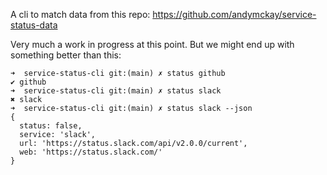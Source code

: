 A cli to match data from this repo: https://github.com/andymckay/service-status-data

Very much a work in progress at this point. But we might end up with something better than this:

```
➜  service-status-cli git:(main) ✗ status github
✔ github
➜  service-status-cli git:(main) ✗ status slack
✖ slack
➜  service-status-cli git:(main) ✗ status slack --json
{
  status: false,
  service: 'slack',
  url: 'https://status.slack.com/api/v2.0.0/current',
  web: 'https://status.slack.com/'
}
```
